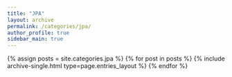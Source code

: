 ```yaml
---
title: "JPA"
layout: archive
permalink: /categories/jpa/
author_profile: true
sidebar_main: true
---
```


{% assign posts = site.categories.jpa %}
{% for post in posts %}
{% include archive-single.html type=page.entries_layout %}
{% endfor %}